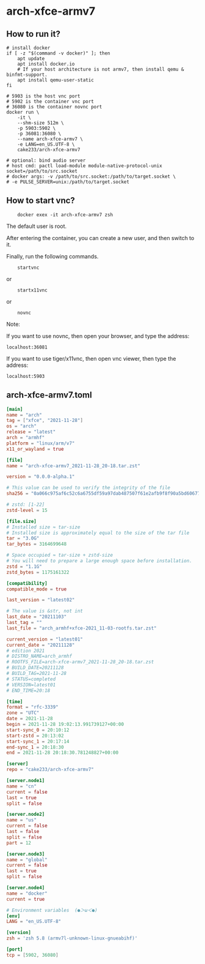 # arch-xfce-armv7

## How to run it?

```shell
# install docker
if [ -z "$(command -v docker)" ]; then
    apt update
    apt install docker.io
    # If your host architecture is not armv7, then install qemu & binfmt-support.
    apt install qemu-user-static
fi

# 5903 is the host vnc port
# 5902 is the container vnc port
# 36080 is the container novnc port
docker run \
    -it \
    --shm-size 512m \
    -p 5903:5902 \
    -p 36081:36080 \
    --name arch-xfce-armv7 \
    -e LANG=en_US.UTF-8 \
    cake233/arch-xfce-armv7

# optional: bind audio server
# host cmd: pactl load-module module-native-protocol-unix socket=/path/to/src.socket
# docker args: -v /path/to/src.socket:/path/to/target.socket \
# -e PULSE_SERVER=unix:/path/to/target.socket

```

## How to start vnc?

```shell
    docker exex -it arch-xfce-armv7 zsh
```

The default user is root.

After entering the container, you can create a new user, and then switch to it.

Finally, run the following commands.

```shell
    startvnc
```

or

```shell
    startx11vnc
```

or

```shell
    novnc
```

Note:

If you want to use novnc, then open your browser, and type the address:

```
localhost:36081
```

If you want to use tiger/x11vnc, then open vnc viewer, then type the address:

```
localhost:5903
```

## arch-xfce-armv7.toml

```toml
[main]
name = "arch"
tag = ["xfce", "2021-11-28"]
os = "arch"
release = "latest"
arch = "armhf"
platform = "linux/arm/v7"
x11_or_wayland = true

[file]
name = "arch-xfce-armv7_2021-11-28_20-18.tar.zst"

version = "0.0.0-alpha.1"

# This value can be used to verify the integrity of the file
sha256 = "0a066c975af6c52c6a6755df59a97dab487507f61e2afb9f8f90a5bd60677679"

# zstd: [1-22]
zstd-level = 15

[file.size]
# Installed size ≈ tar-size
# Installed size is approximately equal to the size of the tar file
tar = "3.0G"
tar_bytes = 3164699648

# Space occupied ≈ tar-size + zstd-size
# You will need to prepare a large enough space before installation.
zstd = "1.1G"
zstd_bytes = 1175161322

[compatibility]
compatible_mode = true

last_version = "latest02"

# The value is &str, not int
last_date = "20211103"
last_tag = ""
last_file = "arch_armhf+xfce-2021_11-03-rootfs.tar.zst"

current_version = "latest01"
current_date = "20211128"
# edition 2021
# DISTRO_NAME=arch_armhf
# ROOTFS_FILE=arch-xfce-armv7_2021-11-28_20-18.tar.zst
# BUILD_DATE=20211128
# BUILD_TAG=2021-11-28
# STATUS=completed
# VERSION=latest01
# END_TIME=20:18

[time]
format = "rfc-3339"
zone = "UTC"
date = 2021-11-28
begin = 2021-11-28 19:02:13.991739127+00:00
start-sync_0 = 20:10:12
start-zstd = 20:13:02
start-sync_1 = 20:17:14
end-sync_1 = 20:18:30
end = 2021-11-28 20:18:30.781248827+00:00

[server]
repo = "cake233/arch-xfce-armv7"

[server.node1]
name = "cn"
current = false
last = true
split = false

[server.node2]
name = "us"
current = false
last = false
split = false
part = 12

[server.node3]
name = "global"
current = false
last = true
split = false

[server.node4]
name = "docker"
current = true

# Environment variables  (●＞ω＜●)
[env]
LANG = "en_US.UTF-8"

[version]
zsh = 'zsh 5.8 (armv7l-unknown-linux-gnueabihf)'

[port]
tcp = [5902, 36080]
```
